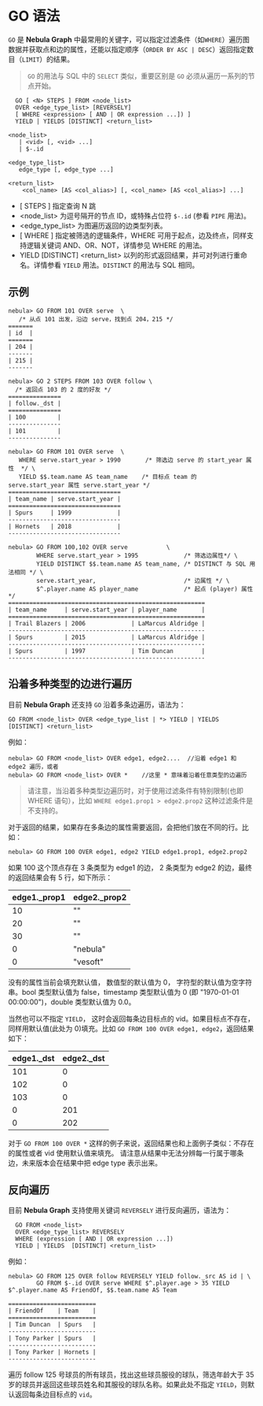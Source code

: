 # GO 语法

`GO` 是 **Nebula Graph** 中最常用的关键字，可以指定过滤条件（如`WHERE`）遍历图数据并获取点和边的属性，还能以指定顺序（`ORDER BY ASC | DESC`）返回指定数目（`LIMIT`）的结果。

>`GO` 的用法与 SQL 中的 `SELECT` 类似，重要区别是 `GO` 必须从遍历一系列的节点开始。
<!-- >请参考`FIND`的用法，它对应于SQL中的`SELECT`。 -->

```ngql
  GO [ <N> STEPS ] FROM <node_list>
  OVER <edge_type_list> [REVERSELY]
  [ WHERE <expression> [ AND | OR expression ...]) ]
  YIELD | YIELDS [DISTINCT] <return_list>

<node_list>
   | <vid> [, <vid> ...]
   | $-.id

<edge_type_list>
   edge_type [, edge_type ...]

<return_list>
    <col_name> [AS <col_alias>] [, <col_name> [AS <col_alias>] ...]
```

* [ <N> STEPS ] 指定查询 N 跳
* <node_list> 为逗号隔开的节点 ID，或特殊占位符 `$-.id` (参看 `PIPE` 用法)。
* <edge_type_list> 为图遍历返回的边类型列表。
* [ WHERE <expression> ] 指定被筛选的逻辑条件，WHERE 可用于起点，边及终点，同样支持逻辑关键词 AND、OR、NOT，详情参见 WHERE 的用法。
* YIELD [DISTINCT] <return_list> 以列的形式返回结果，并可对列进行重命名。详情参看 `YIELD`
 用法。`DISTINCT` 的用法与 SQL 相同。

## 示例

```ngql
nebula> GO FROM 101 OVER serve  \
   /* 从点 101 出发，沿边 serve，找到点 204，215 */
=======
| id  |
=======
| 204 |
-------
| 215 |
-------
```

```ngql
nebula> GO 2 STEPS FROM 103 OVER follow \
  /* 返回点 103 的 2 度的好友 */
===============
| follow._dst |
===============
| 100         |
---------------
| 101         |
---------------
```

```ngql
nebula> GO FROM 101 OVER serve  \
   WHERE serve.start_year > 1990       /* 筛选边 serve 的 start_year 属性  */ \
   YIELD $$.team.name AS team_name    /* 目标点 team 的 serve.start_year 属性 serve.start_year */
================================
| team_name | serve.start_year |
================================
| Spurs     | 1999             |
--------------------------------
| Hornets   | 2018             |
--------------------------------
```

```ngql
nebula> GO FROM 100,102 OVER serve           \
        WHERE serve.start_year > 1995             /* 筛选边属性*/ \
        YIELD DISTINCT $$.team.name AS team_name, /* DISTINCT 与 SQL 用法相同 */ \
        serve.start_year,                         /* 边属性 */ \
        $^.player.name AS player_name             /* 起点 (player) 属性 */
========================================================
| team_name     | serve.start_year | player_name       |
========================================================
| Trail Blazers | 2006             | LaMarcus Aldridge |
--------------------------------------------------------
| Spurs         | 2015             | LaMarcus Aldridge |
--------------------------------------------------------
| Spurs         | 1997             | Tim Duncan        |
--------------------------------------------------------
```

## 沿着多种类型的边进行遍历

目前 **Nebula Graph** 还支持 `GO` 沿着多条边遍历，语法为：

```ngql
GO FROM <node_list> OVER <edge_type_list | *> YIELD | YIELDS [DISTINCT] <return_list>
```

例如：

```ngql
nebula> GO FROM <node_list> OVER edge1, edge2....  //沿着 edge1 和 edge2 遍历，或者
nebula> GO FROM <node_list> OVER *    //这里 * 意味着沿着任意类型的边遍历
```

> 请注意，当沿着多种类型边遍历时，对于使用过滤条件有特别限制(也即 WHERE 语句），比如 `WHERE edge1.prop1 > edge2.prop2` 这种过滤条件是不支持的。

对于返回的结果，如果存在多条边的属性需要返回，会把他们放在不同的行。比如：

```ngql
nebula> GO FROM 100 OVER edge1, edge2 YIELD edge1.prop1, edge2.prop2
```

 如果 100 这个顶点存在 3 条类型为 edge1 的边， 2 条类型为 edge2 的边，最终的返回结果会有 5 行，如下所示：

| edge1._prop1 | edge2._prop2 |
| --- | --- |
| 10 | "" |
| 20 | "" |
| 30 | "" |
| 0 | "nebula" |
| 0 | "vesoft" |

没有的属性当前会填充默认值， 数值型的默认值为 0， 字符型的默认值为空字符串。bool 类型默认值为 false，timestamp 类型默认值为 0 (即 "1970-01-01 00:00:00")，double 类型默认值为 0.0。

当然也可以不指定 `YIELD`， 这时会返回每条边目标点的 vid。如果目标点不存在，同样用默认值(此处为 0)填充。比如 `GO FROM 100 OVER edge1, edge2`，返回结果如下：

| edge1._dst | edge2._dst |
| --- | --- |
| 101 | 0 |
| 102 | 0 |
| 103 | 0 |
| 0 | 201 |
| 0 | 202 |

对于 `GO FROM 100 OVER *` 这样的例子来说，返回结果也和上面例子类似：不存在的属性或者 vid 使用默认值来填充。
请注意从结果中无法分辨每一行属于哪条边，未来版本会在结果中把 edge type 表示出来。

## 反向遍历

目前 **Nebula Graph** 支持使用关键词 `REVERSELY` 进行反向遍历，语法为：

```ngql
  GO FROM <node_list>
  OVER <edge_type_list> REVERSELY
  WHERE (expression [ AND | OR expression ...])  
  YIELD | YIELDS  [DISTINCT] <return_list>
```

例如：

```ngql
nebula> GO FROM 125 OVER follow REVERSELY YIELD follow._src AS id | \
        GO FROM $-.id OVER serve WHERE $^.player.age > 35 YIELD $^.player.name AS FriendOf, $$.team.name AS Team

=========================
| FriendOf    | Team    |
=========================
| Tim Duncan  | Spurs   |
-------------------------
| Tony Parker | Spurs   |
-------------------------
| Tony Parker | Hornets |
-------------------------
```

遍历 follow 125 号球员的所有球员，找出这些球员服役的球队，筛选年龄大于 35 岁的球员并返回这些球员姓名和其服役的球队名称。如果此处不指定 `YIELD`，则默认返回每条边目标点的 `vid`。
